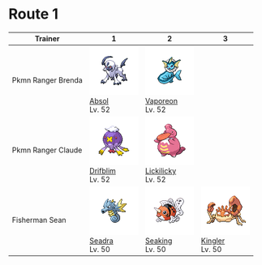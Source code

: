 # Route 1

| Trainer            | 1                                                                                                 | 2                                                                                                     | 3                                                                                               |
| ------------------ | ------------------------------------------------------------------------------------------------- | ----------------------------------------------------------------------------------------------------- | ----------------------------------------------------------------------------------------------- |
| Pkmn Ranger Brenda | ![absol](../../img/pokemon/359.png) <br/>[Absol](/blaze-black-wiki/pokemon/359) <br/>Lv. 52       | ![vaporeon](../../img/pokemon/134.png) <br/>[Vaporeon](/blaze-black-wiki/pokemon/134) <br/>Lv. 52     |
| Pkmn Ranger Claude | ![drifblim](../../img/pokemon/426.png) <br/>[Drifblim](/blaze-black-wiki/pokemon/426) <br/>Lv. 52 | ![lickilicky](../../img/pokemon/463.png) <br/>[Lickilicky](/blaze-black-wiki/pokemon/463) <br/>Lv. 52 |
| Fisherman Sean     | ![seadra](../../img/pokemon/117.png) <br/>[Seadra](/blaze-black-wiki/pokemon/117) <br/>Lv. 50     | ![seaking](../../img/pokemon/119.png) <br/>[Seaking](/blaze-black-wiki/pokemon/119) <br/>Lv. 50       | ![kingler](../../img/pokemon/099.png) <br/>[Kingler](/blaze-black-wiki/pokemon/099) <br/>Lv. 50 |